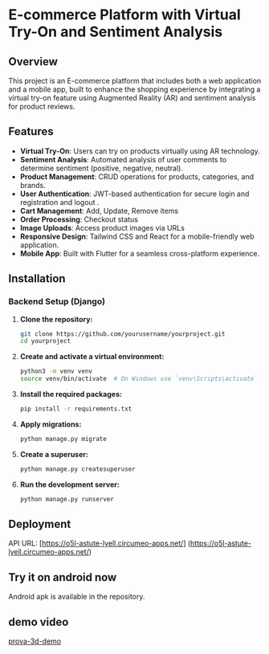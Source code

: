 # E-commerce Platform with Virtual Try-On and Sentiment Analysis

## Overview

This project is an E-commerce platform that includes both a web application and a mobile app, built to enhance the shopping experience by integrating a virtual try-on feature using Augmented Reality (AR) and sentiment analysis for product reviews.

## Features

- **Virtual Try-On**: Users can try on products virtually using AR technology.
- **Sentiment Analysis**: Automated analysis of user comments to determine sentiment (positive, negative, neutral).
- **Product Management**: CRUD operations for products, categories, and brands.
- **User Authentication**: JWT-based authentication for secure login and registration and logout .
- **Cart Management**: Add, Update, Remove items
- **Order Processing**: Checkout status
- **Image Uploads**: Access product images via URLs
- **Responsive Design**: Tailwind CSS and React for a mobile-friendly web application.
- **Mobile App**: Built with Flutter for a seamless cross-platform experience.

## Installation

### Backend Setup (Django)

1. **Clone the repository:**

   ```sh
   git clone https://github.com/yourusername/yourproject.git
   cd yourproject

2. **Create and activate a virtual environment:**

    ```sh
    python3 -m venv venv
    source venv/bin/activate  # On Windows use `venv\Scripts\activate`

3. **Install the required packages:**

    ```sh
    pip install -r requirements.txt

4. **Apply migrations:**

    ```sh
    python manage.py migrate

4. **Create a superuser:**

    ```sh
    python manage.py createsuperuser

5. **Run the development server:**

    ```sh
    python manage.py runserver

## Deployment

API URL:
[https://o5l-astute-lyell.circumeo-apps.net/]
(https://o5l-astute-lyell.circumeo-apps.net/)

## Try it on android now

Android apk is available in the repository.

## demo video
[prova-3d-demo](Prova3d-demo.MOV)